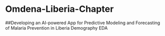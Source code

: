 # Omdena-Liberia-Chapter
##Developing an AI-powered App for Predictive Modeling and Forecasting of Malaria Prevention in Liberia
Demography EDA
